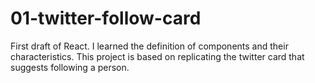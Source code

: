 # 01-twitter-follow-card

First draft of React. I learned the definition of components and their characteristics. This project is based on replicating the twitter card that suggests following a person.